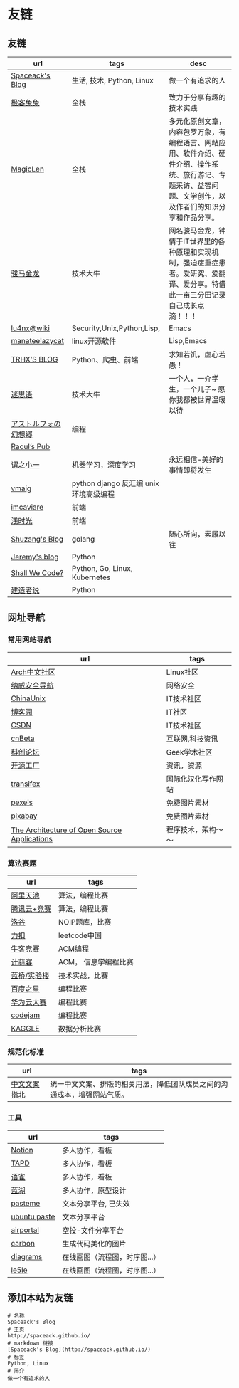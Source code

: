 # 友链


## 友链


|url|tags|desc|
|-|-|-|
|[Spaceack's Blog](http://spaceack.com/)|生活, 技术, Python, Linux|做一个有追求的人|
|[极客兔兔](https://geektutu.com)|全栈|致力于分享有趣的技术实践|
|[MagicLen](https://magiclen.org)|全栈|多元化原创文章，内容包罗万象，有编程语言、网站应用、软件介绍、硬件介绍、操作系统、旅行游记、专题采访、益智问题、文学创作，以及作者们的知识分享和作品分享。|
|[骏马金龙](https://www.cnblogs.com/f-ck-need-u/)|技术大牛|网名骏马金龙，钟情于IT世界里的各种原理和实现机制，强迫症重症患者。爱研究、爱翻译、爱分享。特借此一亩三分田记录自己成长点滴！！！|
|[lu4nx@wiki](http://www.shellcodes.org/)|Security,Unix,Python,Lisp,|Emacs||
|[manateelazycat](https://manateelazycat.github.io/)|linux开源软件|Lisp,Emacs||
|[TRHX’S BLOG](https://www.itrhx.com/)|Python、爬虫、前端|求知若饥，虚心若愚！|
|[迷思语](https://www.misiyu.cn/)|技术大牛|一个人，一介学生，一个儿子~ 愿你我都被世界温暖以待|
|[アストルフォの幻想郷](https://asutorufa.github.io/)|编程||
|[Raoul’s Pub](https://raoul1996.github.io/ )|||
|[谓之小一](https://weizhixiaoyi.com/)|机器学习，深度学习|永远相信-美好的事情即将发生|
|[vmaig](http://vmaig.com/)|python django 反汇编 unix环境高级编程||
|[imcaviare](https://www.imcaviare.com/)|前端||
|[浅时光](https://www.dqzboy.com/)|前端||
|[Shuzang's Blog](https://shuzang.github.io/)|golang|随心所向，素履以往 |
|[Jeremy's blog](https://www.isyin.cn/)|Python| |
|[Shall We Code?](https://www.waynerv.com/)|Python, Go, Linux, Kubernetes| |
|[建造者说](http://guoze.me/)|Python| |
## 网址导航

### 常用网站导航

|url|tags|
|-|-|
|[Arch中文社区](http://bbs.archlinuxcn.org/)|Linux社区|
|[纳威安全导航](https://navisec.it)|网络安全|
|[ChinaUnix](http://www.chinaunix.net/)|IT技术社区|
|[博客园](https://www.cnblogs.com/)|IT社区|
|[CSDN](https://www.csdn.net/)|IT技术社区|
|[cnBeta](https://www.cnbeta.com/)|互联网,科技资讯|
|[科创论坛](https://www.kechuang.org/)|Geek学术社区|
|[开源工厂](https://openingsource.org/)|资讯，资源|
|[transifex](http://transifex.com)|国际化汉化写作网站|
|[pexels](https://www.pexels.com/)|免费图片素材|
|[pixabay](https://pixabay.com/)|免费图片素材|
|[The Architecture of Open Source Applications](http://aosabook.org/en/index.html)|程序技术，架构～～|

### 算法赛题

|url|tags|
|-|-|
|[阿里天池](https://tianchi.aliyun.com/)|算法，编程比赛|
|[腾讯云+竞赛](https://cloud.tencent.com/developer/competition)|算法，编程比赛|
|[洛谷](https://www.luogu.com.cn/)|NOIP题库，比赛|
|[力扣](https://leetcode-cn.com/)|leetcode中国|
|[牛客竞赛](https://ac.nowcoder.com/)|ACM编程|
|[计蒜客](https://www.jisuanke.com/)|ACM， 信息学编程比赛|
|[蓝桥/实验楼](https://www.lanqiao.cn/)|技术实战，比赛|
|[百度之星](https://star.baidu.com/)|编程比赛|
|[华为云大赛](https://competition.huaweicloud.com/home)|编程比赛|
|[codejam](g.co/codejam)|编程比赛|
|[KAGGLE](https://www.kaggle.com/)|数据分析比赛|


### 规范化标准

|url|tags|
|-|-|
|[中文文案指北](https://github.com/mzlogin/chinese-copywriting-guidelines)|统一中文文案、排版的相关用法，降低团队成员之间的沟通成本，增强网站气质。|

### 工具

|url|tags|
|-|-|
|[Notion](https://www.notion.so/)|多人协作，看板|
|[TAPD](https://www.tapd.cn/cloud_logins/login)|多人协作，看板|
|[语雀](https://www.yuque.com/login)|多人协作，看板|
|[蓝湖](https://lanhuapp.com/web/#/user/login)|多人协作，原型设计|
|[pasteme](https://pasteme.cn/)|文本分享平台, 已失效|
|[ubuntu paste](https://paste.ubuntu.org.cn/)|文本分享平台|
|[airportal](https://airportal.cn/)|空投-文件分享平台|
|[carbon](https://carbon.now.sh/)|生成代码美化的图片|
|[diagrams](https://app.diagrams.net/)|在线画图（流程图，时序图...）|
|[le5le](http://topology.le5le.com/workspace)|在线画图（流程图，时序图...）|


## 添加本站为友链
```
# 名称
Spaceack's Blog
# 主页 
http://spaceack.github.io/
# markdown 链接
[Spaceack's Blog](http://spaceack.github.io/)
# 标签
Python, Linux
# 简介
做一个有追求的人

```
